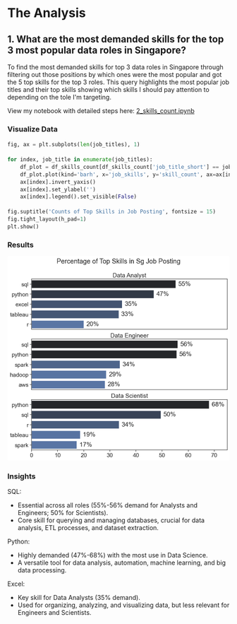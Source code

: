 # The Analysis

## 1. What are the most demanded skills for the top 3 most popular data roles in Singapore?

To find the most demanded skills for top 3 data roles in Singapore through filtering out those positions by which ones were the most popular and got the 5 top skills for the top 3 roles. This query highlights the most popular job titles and their top skills showing
which skills I should pay attention to depending on the tole I'm targeting.

View my notebook with detailed steps here: [2_skills_count.ipynb](3_project/2_skills_count.ipynb)

### Visualize Data

```python
fig, ax = plt.subplots(len(job_titles), 1)

for index, job_title in enumerate(job_titles):
    df_plot = df_skills_count[df_skills_count['job_title_short'] == job_title].head(5)
    df_plot.plot(kind='barh', x='job_skills', y='skill_count', ax=ax[index], title= job_title)
    ax[index].invert_yaxis()
    ax[index].set_ylabel('')
    ax[index].legend().set_visible(False)

fig.suptitle('Counts of Top Skills in Job Posting', fontsize = 15)
fig.tight_layout(h_pad=1)
plt.show()
```
### Results

![Visualization of top skills for Data Nerds](3_project/images/skill_demand_top_3_jobs.png)


### Insights

SQL:

- Essential across all roles (55%-56% demand for Analysts and Engineers; 50% for Scientists).
- Core skill for querying and managing databases, crucial for data analysis, ETL processes, and dataset extraction.

Python:

- Highly demanded (47%-68%) with the most use in Data Science.
- A versatile tool for data analysis, automation, machine learning, and big data processing.

Excel:

- Key skill for Data Analysts (35% demand).
- Used for organizing, analyzing, and visualizing data, but less relevant for Engineers and Scientists.